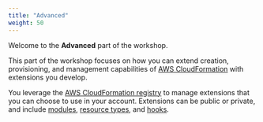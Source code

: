 ```yaml
---
title: "Advanced"
weight: 50
---
```


Welcome to the **Advanced** part of the workshop.

This part of the workshop focuses on how you can extend creation, provisioning, and management capabilities of [AWS CloudFormation](https://aws.amazon.com/cloudformation/) with extensions you develop.

You leverage the [AWS CloudFormation registry](https://docs.aws.amazon.com/AWSCloudFormation/latest/UserGuide/registry.html) to manage extensions that you can choose to use in your account. Extensions can be public or private, and include [modules](https://docs.aws.amazon.com/cloudformation-cli/latest/userguide/modules.html), [resource types](https://docs.aws.amazon.com/cloudformation-cli/latest/userguide/resource-types.html), and [hooks](https://docs.aws.amazon.com/cloudformation-cli/latest/userguide/hooks.html).
